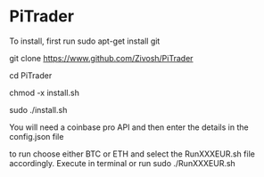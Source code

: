 # PiTrader

To install, first run
sudo apt-get install git

git clone https://www.github.com/Zivosh/PiTrader

cd PiTrader

chmod -x install.sh

sudo ./install.sh

You will need a coinbase pro API and then enter the details in the config.json file

to run choose either BTC or ETH and select the RunXXXEUR.sh file accordingly. Execute in terminal or run sudo ./RunXXXEUR.sh
